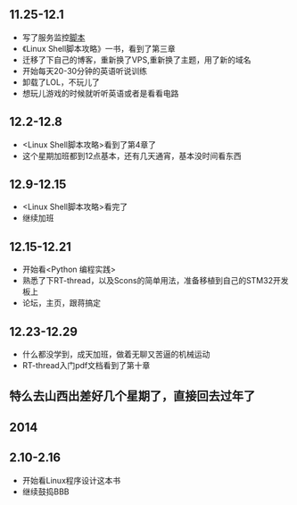 ## 11.25-12.1

* 写了服务监控[脚本](https://github.com/fengxiaolong/monitor_script)
* 《Linux Shell脚本攻略》一书，看到了第三章
* 迁移了下自己的博客，重新换了VPS,重新换了主题，用了新的域名
* 开始每天20-30分钟的英语听说训练
* 卸载了LOL，不玩儿了
* 想玩儿游戏的时候就听听英语或者是看看电路  

## 12.2-12.8
* <Linux Shell脚本攻略>看到了第4章了
* 这个星期加班都到12点基本，还有几天通宵，基本没时间看东西

## 12.9-12.15
* <Linux Shell脚本攻略>看完了
* 继续加班  

## 12.15-12.21
* 开始看<Python 编程实践>
* 熟悉了下RT-thread，以及Scons的简单用法，准备移植到自己的STM32开发板上
* 论坛，主页，跟蒋搞定

## 12.23-12.29
* 什么都没学到，成天加班，做着无聊又苦逼的机械运动
* RT-thread入门pdf文档看到了第十章
## 特么去山西出差好几个星期了，直接回去过年了


2014
--------------------------


## 2.10-2.16  
* 开始看Linux程序设计这本书
* 继续鼓捣BBB
